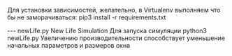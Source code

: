 Для установки зависимостей, желательно, в Virtualenv выполняем что бы не заморачиваться:
pip3 install -r requirements.txt

--- newLife.py
New Life Simulation
Для запуска симуляции python3 newLife.py
Увеличению производительности способствует уменьшение начальных параметров и размеров окна